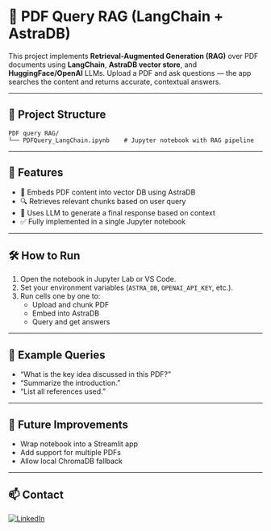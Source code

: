 # 📄 PDF Query RAG (LangChain + AstraDB)

This project implements **Retrieval-Augmented Generation (RAG)** over PDF documents using **LangChain**, **AstraDB vector store**, and **HuggingFace/OpenAI** LLMs. Upload a PDF and ask questions — the app searches the content and returns accurate, contextual answers.

---

## 📂 Project Structure

```
PDF query RAG/
└── PDFQuery_LangChain.ipynb    # Jupyter notebook with RAG pipeline
```

---

## 🚀 Features

- 🧠 Embeds PDF content into vector DB using AstraDB
- 🔍 Retrieves relevant chunks based on user query
- 💬 Uses LLM to generate a final response based on context
- ✅ Fully implemented in a single Jupyter notebook

---

## 🛠️ How to Run

1. Open the notebook in Jupyter Lab or VS Code.
2. Set your environment variables (`ASTRA_DB`, `OPENAI_API_KEY`, etc.).
3. Run cells one by one to:
   - Upload and chunk PDF
   - Embed into AstraDB
   - Query and get answers

---

## 📎 Example Queries

- “What is the key idea discussed in this PDF?”
- “Summarize the introduction.”
- “List all references used.”

---

## 🔭 Future Improvements

- Wrap notebook into a Streamlit app
- Add support for multiple PDFs
- Allow local ChromaDB fallback

---



## 📫 Contact

[![LinkedIn](https://img.shields.io/badge/LinkedIn-Aparna-blue?style=flat&logo=linkedin)](https://www.linkedin.com/in/aparna-k-628005167/)
